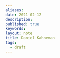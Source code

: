 ```yaml
---
aliases:
date: 2021-02-12
description:
published: true
keywords:
layout: note
title: Daniel Kahneman
tags:
  - draft
---
```


</br>
